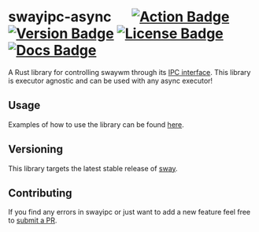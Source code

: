 # swayipc-async &emsp; [![Action Badge]][actions] [![Version Badge]][crates.io] [![License Badge]][license] [![Docs Badge]][docs]

[Version Badge]: https://img.shields.io/crates/v/swayipc-async.svg
[crates.io]: https://crates.io/crates/swayipc-async
[Action Badge]: https://github.com/JayceFayne/swayipc-rs/workflows/Rust/badge.svg
[actions]: https://github.com/JayceFayne/swayipc-rs/actions
[License Badge]: https://img.shields.io/crates/l/swayipc-async.svg
[license]: https://github.com/JayceFayne/swayipc-rs/blob/master/LICENSE.md
[Docs Badge]: https://docs.rs/swayipc-async/badge.svg
[docs]: https://docs.rs/swayipc-async

A Rust library for controlling swaywm through its [IPC interface](https://github.com/swaywm/sway/blob/master/sway/sway-ipc.7.scd). This library is executor agnostic and can be used with any async executor!

## Usage

Examples of how to use the library can be found [here](../examples).

## Versioning

This library targets the latest stable release of [sway](https://github.com/swaywm/sway).

## Contributing

 If you find any errors in swayipc or just want to add a new feature feel free to [submit a PR](https://github.com/jaycefayne/swayipc-rs/pulls).
